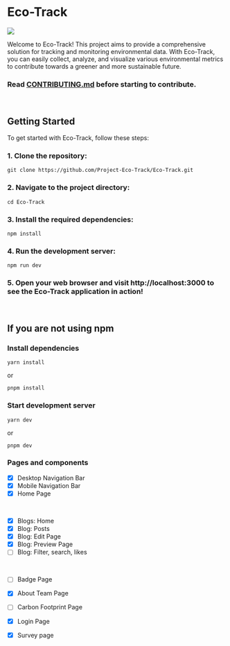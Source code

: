 # Eco-Track

<img src = "https://github.com/Project-Eco-Track/Eco-Track/actions/workflows/vercel.yml/badge.svg">

Welcome to Eco-Track! This project aims to provide a comprehensive solution for tracking and monitoring environmental data. With Eco-Track, you can easily collect, analyze, and visualize various environmental metrics to contribute towards a greener and more sustainable future.
### Read [CONTRIBUTING.md](https://github.com/Project-Eco-Track/Eco-Track/blob/main/CONTRIBUTING.md) before starting to contribute.


<br>

## Getting Started

To get started with Eco-Track, follow these steps:

### 1. Clone the repository:

```shell
git clone https://github.com/Project-Eco-Track/Eco-Track.git
```

### 2. Navigate to the project directory:

```shell
cd Eco-Track
```

### 3. Install the required dependencies:

```shell
npm install
```

### 4. Run the development server:

```shell
npm run dev
```

### 5. Open your web browser and visit http://localhost:3000 to see the Eco-Track application in action!

<br>

## If you are not using npm

### Install dependencies

```shell
yarn install
```

or

```shell
pnpm install
```

### Start development server

```shell
yarn dev
```

or

```shell
pnpm dev
```

### Pages and components
- [x] Desktop Navigation Bar
- [x] Mobile Navigation Bar
- [x] Home Page

<br>

- [x] Blogs: Home
- [x] Blog: Posts
- [x] Blog: Edit Page
- [x] Blog: Preview Page
- [ ] Blog: Filter, search, likes

<br>

- [ ] Badge Page
- [x] About Team Page
- [ ] Carbon Footprint Page
- [x] Login Page
- [x] Survey page

